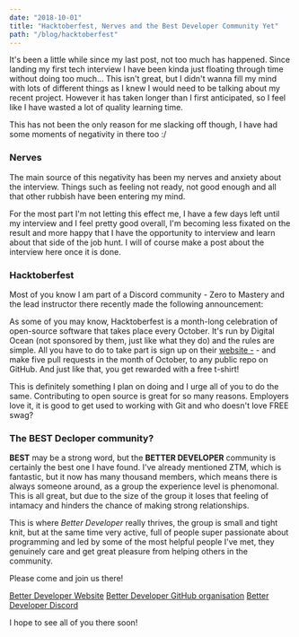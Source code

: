 ```yaml
---
date: "2018-10-01"
title: "Hacktoberfest, Nerves and the Best Developer Community Yet"
path: "/blog/hacktoberfest"
---
```

It's been a little while since my last post, not too much has happened. Since landing my first tech interview I have been kinda just floating through time without doing too much... This isn't great, but I didn't wanna fill my mind with lots of different things as I knew I would need to be talking about my recent project. However it has taken longer than I first anticipated, so I feel like I have wasted a lot of quality learning time.

This has not been the only reason for me slacking off though, I have had some moments of negativity in there too :/

### Nerves

The main source of this negativity has been my nerves and anxiety about the interview. Things such as feeling not ready, not good enough and all that other rubbish have been entering my mind.

For the most part I'm not letting this effect me, I have a few days left until my interview and I feel pretty good overall, I'm becoming less fixated on the result and more happy that I have the opportunity to interview and learn about that side of the job hunt. I will of course make a post about the interview here once it is done.

### Hacktoberfest

Most of you know I am part of a Discord community - Zero to Mastery and the lead instructor there recently made the following announcement:

As some of you may know, Hacktoberfest is a month-long celebration of open-source software that takes place every October. It's run by Digital Ocean (not sponsored by them, just like what they do) and the rules are simple. All you have to do to take part is sign up on their [website -](https://hacktoberfest.digitalocean.com/) - and make five pull requests in the month of October, to any public repo on GitHub. And just like that, you get rewarded with a free t-shirt!

This is definitely something I plan on doing and I urge all of you to do the same. Contributing to open source is great for so many reasons. Employers love it, it is good to get used to working with Git and who doesn't love FREE swag?

### The BEST Decloper community?

**BEST** may be a strong word, but the **BETTER DEVELOPER** community is certainly the best one I have found. I've already mentioned ZTM, which is fantastic, but it now has many thousand members, which means there is always someone around, as a group the experience level is phenomonal. This is all great, but due to the size of the group it loses that feeling of intamacy and hinders the chance of making strong relationships.

This is where *Better Developer* really thrives, the group is small and tight knit, but at the same time very active, full of people super passionate about programming and led by some of the most helpful people I've met, they genuinely care and get great pleasure from helping others in the community.

Please come and join us there!

[Better Developer Website](https://bttrdvlpr.com/)
[Better Developer GitHub organisation](https://github.com/BetterDevelopers)
[Better Developer Discord](https://discord.gg/h4XHgyz)

I hope to see all of you there soon!
